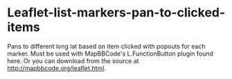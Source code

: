 Leaflet-list-markers-pan-to-clicked-items
=========================================

Pans to different long lat based on item clicked with popouts for each marker. Must be used with MapBBCode's L.FunctionButton plugin found here. Or you can download from the source at http://mapbbcode.org/leaflet.html. 
